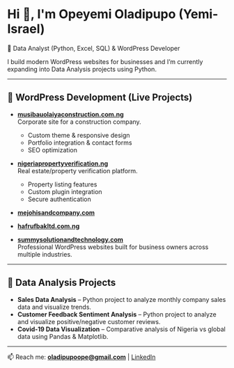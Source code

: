 # Hi 👋, I'm Opeyemi Oladipupo (Yemi-Israel)

🚀 Data Analyst (Python, Excel, SQL) & WordPress Developer  

I build modern WordPress websites for businesses and I’m currently expanding into Data Analysis projects using Python.

---

## 🔹 WordPress Development (Live Projects)

- **[musibauolaiyaconstruction.com.ng](https://musibauolaiyaconstruction.com.ng)**  
  Corporate site for a construction company.  
  - Custom theme & responsive design  
  - Portfolio integration & contact forms  
  - SEO optimization  

- **[nigeriapropertyverification.ng](https://nigeriapropertyverification.ng)**  
  Real estate/property verification platform.  
  - Property listing features  
  - Custom plugin integration  
  - Secure authentication  

- **[mejohisandcompany.com](https://mejohisandcompany.com)**  
- **[hafrufbakltd.com.ng](https://hafrufbakltd.com.ng)**  
- **[summysolutionandtechnology.com](https://summysolutionandtechnology.com)**  
  Professional WordPress websites built for business owners across multiple industries.  

---

## 🔹 Data Analysis Projects 

- **Sales Data Analysis** – Python project to analyze monthly company sales data and visualize trends.  
- **Customer Feedback Sentiment Analysis** – Python project to analyze and visualize positive/negative customer reviews.  
- **Covid-19 Data Visualization** – Comparative analysis of Nigeria vs global data using Pandas & Matplotlib.  

---

📫 Reach me: **oladipupoope@gmail.com** | [LinkedIn](https://www.linkedin.com/in/opeyemi-oladipupo-2a40bb222/)  

